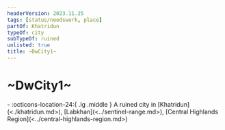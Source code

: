 ```yaml
---
headerVersion: 2023.11.25
tags: [status/needswork, place]
partOf: Khatridun
typeOf: city
subTypeOf: ruined
unlisted: true
title: ~DwCity1~
---
```

# ~DwCity1~
<div class="grid cards ext-narrow-margin ext-one-column" markdown>
-    :octicons-location-24:{ .lg .middle } A ruined city in [Khatridun](<./khatridun.md>), [Labkhan](<../sentinel-range.md>), [Central Highlands Region](<../central-highlands-region.md>)  
</div>


